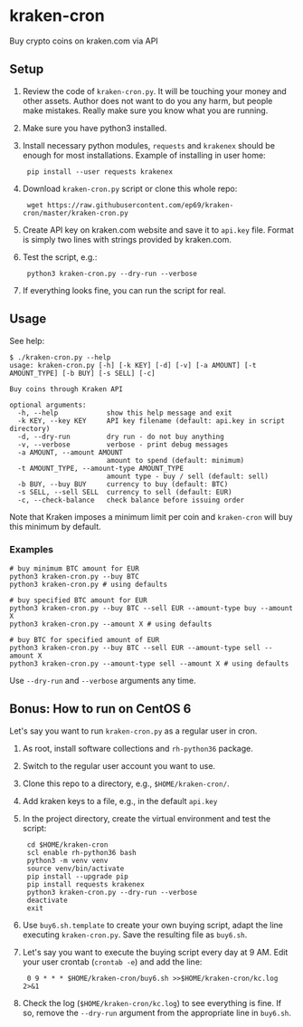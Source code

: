 # kraken-cron
Buy crypto coins on kraken.com via API

## Setup
1. Review the code of `kraken-cron.py`. It will be touching your money and other assets. Author does not want to do you any harm, but people make mistakes. Really make sure you know what you are running.
1. Make sure you have python3 installed.
1. Install necessary python modules, `requests` and `krakenex` should be enough for most installations. Example of installing in user home:

        pip install --user requests krakenex
1. Download `kraken-cron.py` script or clone this whole repo:

        wget https://raw.githubusercontent.com/ep69/kraken-cron/master/kraken-cron.py
1. Create API key on kraken.com website and save it to `api.key` file. Format is simply two lines with strings provided by kraken.com.
1. Test the script, e.g.:

        python3 kraken-cron.py --dry-run --verbose
1. If everything looks fine, you can run the script for real.

## Usage
See help:
```
$ ./kraken-cron.py --help
usage: kraken-cron.py [-h] [-k KEY] [-d] [-v] [-a AMOUNT] [-t AMOUNT_TYPE] [-b BUY] [-s SELL] [-c]

Buy coins through Kraken API

optional arguments:
  -h, --help            show this help message and exit
  -k KEY, --key KEY     API key filename (default: api.key in script directory)
  -d, --dry-run         dry run - do not buy anything
  -v, --verbose         verbose - print debug messages
  -a AMOUNT, --amount AMOUNT
                        amount to spend (default: minimum)
  -t AMOUNT_TYPE, --amount-type AMOUNT_TYPE
                        amount type - buy / sell (default: sell)
  -b BUY, --buy BUY     currency to buy (default: BTC)
  -s SELL, --sell SELL  currency to sell (default: EUR)
  -c, --check-balance   check balance before issuing order
```

Note that Kraken imposes a minimum limit per coin and `kraken-cron` will buy this minimum by default.

### Examples
```
# buy minimum BTC amount for EUR
python3 kraken-cron.py --buy BTC
python3 kraken-cron.py # using defaults

# buy specified BTC amount for EUR
python3 kraken-cron.py --buy BTC --sell EUR --amount-type buy --amount X
python3 kraken-cron.py --amount X # using defaults

# buy BTC for specified amount of EUR
python3 kraken-cron.py --buy BTC --sell EUR --amount-type sell --amount X
python3 kraken-cron.py --amount-type sell --amount X # using defaults
```
Use `--dry-run` and `--verbose` arguments any time.


## Bonus: How to run on CentOS 6

Let's say you want to run `kraken-cron.py` as a regular user in cron.

1. As root, install software collections and `rh-python36` package.
1. Switch to the regular user account you want to use.
1. Clone this repo to a directory, e.g., `$HOME/kraken-cron/`.
1. Add kraken keys to a file, e.g., in the default `api.key`
1. In the project directory, create the virtual environment and test the script:

        cd $HOME/kraken-cron
        scl enable rh-python36 bash
        python3 -m venv venv
        source venv/bin/activate
        pip install --upgrade pip
        pip install requests krakenex
        python3 kraken-cron.py --dry-run --verbose
        deactivate
        exit
1. Use `buy6.sh.template` to create your own buying script, adapt the line executing `kraken-cron.py`. Save the resulting file as `buy6.sh`.
1. Let's say you want to execute the buying script every day at 9 AM. Edit your user crontab (`crontab -e`) and add the line:

        0 9 * * * $HOME/kraken-cron/buy6.sh >>$HOME/kraken-cron/kc.log 2>&1
1. Check the log (`$HOME/kraken-cron/kc.log`) to see everything is fine. If so, remove the `--dry-run` argument from the appropriate line in `buy6.sh`.
